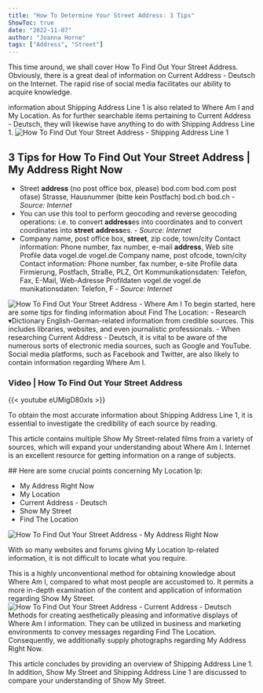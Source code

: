 ```yaml
---
title: "How To Determine Your Street Address: 3 Tips"
ShowToc: true 
date: "2022-11-07"
author: "Joanna Horne" 
tags: ["Address", "Street"]
---
```


	
This time around, we shall cover How To Find Out Your Street Address. Obviously, there is a great deal of information on Current Address - Deutsch on the Internet. The rapid rise of social media facilitates our ability to acquire knowledge.

information about Shipping Address Line 1 is also related to Where Am I and My Location. As for further searchable items pertaining to Current Address - Deutsch, they will likewise have anything to do with Shipping Address Line 1.
<img loading="lazy" src="https://acheapride.com/yahoo_site_admin/assets/images/A_Cheap_Ride_-_Web_Site_Photos_-_Bass_Concert_Hall_-_09-11.241194639_std.jpg" onerror="this.onerror=null;this.src='https://blogger.googleusercontent.com/img/a/AVvXsEhe7F7TRXHtjiKvHb5vS7DmnxvpHiDyoYyYvm1nHB3Qp2_w3BnM6A2eq4v7FYxCC9bfZt3a9vIMtAYEKUiaDQbHMg-ViyGmRIj39MLp0bGFfgfYw1Dc9q_H-T0wiTm3l0Uq42dETrN9eC8aGJ9_IORZsxST1AcLR7np1koOfcc7tnHa4S8Mwz_xD9d0=s16000';" alt="How To Find Out Your Street Address - Shipping Address Line 1" >

## 3 Tips for How To Find Out Your Street Address | My Address Right Now
-   Street **address** (no post office box, please) bod.com bod.com post ofase) Strasse, Hausnummer (bitte kein Postfach) bod.ch bod.ch - <cite>Source: Internet</cite>
-   You can use this tool to perform geocoding and reverse geocoding operations: i.e. to convert **address**es into coordinates and to convert coordinates into **street** **address**es. - <cite>Source: Internet</cite>
-   Company name, post office box, **street**, zip code, town/city Contact information: Phone number, fax number, e-mail **address**, Web site Profile data vogel.de vogel.de Company name, post ofcode, town/city Contact information: Phone number, fax number, e-site Profile data Firmierung, Postfach, Straße, PLZ, Ort Kommunikationsdaten: Telefon, Fax, E-Mail, Web-Adresse Profildaten vogel.de vogel.de munikationsdaten: Telefon, F - <cite>Source: Internet</cite>


<img loading="lazy" src="http://www.newopticalillusions.com/wp-content/uploads/2017/07/Waterfall-In-Building-2.jpg" onerror="this.onerror=null;this.src='https://blogger.googleusercontent.com/img/a/AVvXsEhe7F7TRXHtjiKvHb5vS7DmnxvpHiDyoYyYvm1nHB3Qp2_w3BnM6A2eq4v7FYxCC9bfZt3a9vIMtAYEKUiaDQbHMg-ViyGmRIj39MLp0bGFfgfYw1Dc9q_H-T0wiTm3l0Uq42dETrN9eC8aGJ9_IORZsxST1AcLR7np1koOfcc7tnHa4S8Mwz_xD9d0=s16000';" alt="How To Find Out Your Street Address - Where Am I" >
To begin started, here are some tips for finding information about Find The Location:
- Research ▾Dictionary English-German-related information from credible sources. This includes libraries, websites, and even journalistic professionals.
- When researching Current Address - Deutsch, it is vital to be aware of the numerous sorts of electronic media sources, such as Google and YouTube. Social media platforms, such as Facebook and Twitter, are also likely to contain information regarding Where Am I.

### Video | How To Find Out Your Street Address
{{< youtube eUMigD80xIs >}} 

To obtain the most accurate information about Shipping Address Line 1, it is essential to investigate the credibility of each source by reading.

This article contains multiple Show My Street-related films from a variety of sources, which will expand your understanding about Where Am I. Internet is an excellent resource for getting information on a range of subjects.
<script async="async" data-cfasync="false" src="//normallydemandedalter.com/fe63df3c5408708b15d8dc3d9b206b31/invoke.js"></script>
<div id="container-fe63df3c5408708b15d8dc3d9b206b31"></div>
## Here are some crucial points concerning My Location Ip:

- My Address Right Now
- My Location
- Current Address - Deutsch
- Show My Street
- Find The Location

 <img loading="lazy" src="http://woulfefamily.com/yahoo_site_admin/assets/images/leo_fish.64114453_std.jpg" onerror="this.onerror=null;this.src='https://blogger.googleusercontent.com/img/a/AVvXsEhe7F7TRXHtjiKvHb5vS7DmnxvpHiDyoYyYvm1nHB3Qp2_w3BnM6A2eq4v7FYxCC9bfZt3a9vIMtAYEKUiaDQbHMg-ViyGmRIj39MLp0bGFfgfYw1Dc9q_H-T0wiTm3l0Uq42dETrN9eC8aGJ9_IORZsxST1AcLR7np1koOfcc7tnHa4S8Mwz_xD9d0=s16000';" alt="How To Find Out Your Street Address - My Address Right Now" >

With so many websites and forums giving My Location Ip-related information, it is not difficult to locate what you require.

This is a highly unconventional method for obtaining knowledge about Where Am I, compared to what most people are accustomed to. It permits a more in-depth examination of the content and application of information regarding Show My Street.
<img loading="lazy" src="http://www.khafre.org/yahoo_site_admin/assets/images/photo-74.239204800_std.JPG" onerror="this.onerror=null;this.src='https://blogger.googleusercontent.com/img/a/AVvXsEhe7F7TRXHtjiKvHb5vS7DmnxvpHiDyoYyYvm1nHB3Qp2_w3BnM6A2eq4v7FYxCC9bfZt3a9vIMtAYEKUiaDQbHMg-ViyGmRIj39MLp0bGFfgfYw1Dc9q_H-T0wiTm3l0Uq42dETrN9eC8aGJ9_IORZsxST1AcLR7np1koOfcc7tnHa4S8Mwz_xD9d0=s16000';" alt="How To Find Out Your Street Address - Current Address - Deutsch" >
Methods for creating aesthetically pleasing and informative displays of Where Am I information. They can be utilized in business and marketing environments to convey messages regarding Find The Location. Consequently, we additionally supply photographs regarding My Address Right Now.

This article concludes by providing an overview of Shipping Address Line 1. In addition, Show My Street and Shipping Address Line 1 are discussed to compare your understanding of Show My Street.
	
	


